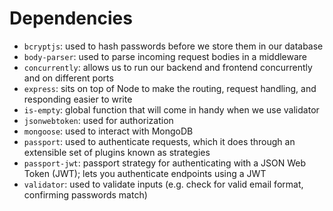# Dependencies

* `bcryptjs`: used to hash passwords before we store them in our database
* `body-parser`: used to parse incoming request bodies in a middleware
* `concurrently`: allows us to run our backend and frontend concurrently and on different ports
* `express`: sits on top of Node to make the routing, request handling, and responding easier to write
* `is-empty`: global function that will come in handy when we use validator
* `jsonwebtoken`: used for authorization
* `mongoose`: used to interact with MongoDB
* `passport`: used to authenticate requests, which it does through an extensible set of plugins known as strategies
* `passport-jwt`: passport strategy for authenticating with a JSON Web Token (JWT); lets you authenticate endpoints using a JWT
* `validator`: used to validate inputs (e.g. check for valid email format, confirming passwords match)
